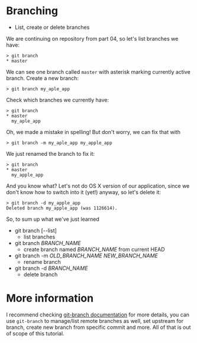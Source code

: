 # Branching

* List, create or delete branches

We are continuing on repository from part 04, so let's list branches
we have:

```
> git branch
* master
```

We can see one branch called `master` with asterisk marking currently
active branch. Create a new branch:

```
> git branch my_aple_app
```

Check which branches we currently have:

```
> git branch
* master
  my_aple_app
```

Oh, we made a mistake in spelling! But don't worry, we can fix that with

```
> git branch -m my_aple_app my_apple_app
```

We just renamed the branch to fix it:

```
> git branch
* master
  my_apple_app
```

And you know what? Let's not do OS X version of our application, since we don't know how to switch into it (yet!) anyway, so let's delete it:

```
> git branch -d my_apple_app
Deleted branch my_apple_app (was 1126614).
```

So, to sum up what we've just learned

* git branch [--list]
	* list branches
* git branch _BRANCH_NAME_
	* create branch named _BRANCH_NAME_ from current HEAD
* git branch -m _OLD_BRANCH_NAME_ _NEW_BRANCH_NAME_
	* rename branch
* git branch -d _BRANCH_NAME_
	* delete branch

# More information

I recommend checking [git-branch documentation](https://git-scm.com/docs/git-branch) for more details,
you can use `git-branch` to manage/list remote branches as well, set upstream for branch, create new branch from specific commit and more. All of that is out of scope of this tutorial.
